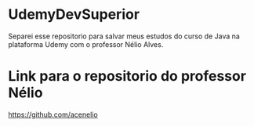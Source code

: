 # UdemyDevSuperior
Separei esse repositorio para salvar meus estudos do curso de Java na plataforma Udemy com o professor Nélio Alves. 

# Link para o repositorio do professor Nélio
https://github.com/acenelio
